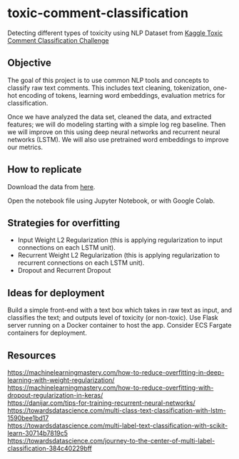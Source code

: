 # toxic-comment-classification
Detecting different types of toxicity using NLP
Dataset from [Kaggle Toxic Comment Classification Challenge](https://www.kaggle.com/c/jigsaw-toxic-comment-classification-challenge/)

## Objective
The goal of this project is to use common NLP tools and concepts to classify raw text comments. This includes text cleaning, tokenization, one-hot encoding of tokens, learning word embeddings, evaluation metrics for classification.

Once we have analyzed the data set, cleaned the data, and extracted features; we will do modeling starting with a simple log reg baseline. Then we will improve on this using deep neural networks
and recurrent neural networks (LSTM). We will also use pretrained word embeddings to improve our metrics.

## How to replicate
Download the data from [here](https://www.kaggle.com/c/jigsaw-toxic-comment-classification-challenge/data).

Open the notebook file using Jupyter Notebook, or with Google Colab.

## Strategies for overfitting
* Input Weight L2 Regularization (this is applying regularization to input connections on each LSTM unit).
* Recurrent Weight L2 Regularization (this is applying regularization to recurrent connections on each LSTM unit).
* Dropout and Recurrent Dropout

## Ideas for deployment
Build a simple front-end with a text box which takes in raw text as input, and classifies the text; and outputs level of toxicity (or non-toxic). Use Flask server running on a Docker container to host the app. Consider ECS Fargate containers for deployment.

## Resources

https://machinelearningmastery.com/how-to-reduce-overfitting-in-deep-learning-with-weight-regularization/ <br>
https://machinelearningmastery.com/how-to-reduce-overfitting-with-dropout-regularization-in-keras/ <br>
https://danijar.com/tips-for-training-recurrent-neural-networks/ <br>
https://towardsdatascience.com/multi-class-text-classification-with-lstm-1590bee1bd17 <br>
https://towardsdatascience.com/multi-label-text-classification-with-scikit-learn-30714b7819c5 <br>
https://towardsdatascience.com/journey-to-the-center-of-multi-label-classification-384c40229bff <br>
